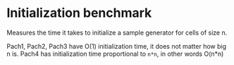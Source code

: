 # Initialization benchmark

Measures the time it takes to initialize a sample generator for cells of size n.

Pach1, Pach2, Pach3 have O(1) initialization time,  it does not matter how big n is.
Pach4 has initialization time proportional to `n*n`,  in other words O(n*n)
